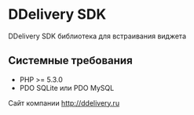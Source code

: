 DDelivery SDK
=========

DDelivery SDK библиотека для встраивания виджета

Системные требования
-------
* PHP >= 5.3.0
* PDO SQLite или PDO MySQL


Сайт компании http://ddelivery.ru
